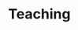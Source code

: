 ---
widget: portfolio
weight: 100
title: Teaching
subtitle:
content:
  filters:
    folders:
      - course
    kinds:
      - section
    exclude_tags:
      - preface

  filter_default: 0

  filter_button:
    - name: All Courses
      tag: '*'
    - name: Current Courses
      tag: current
    - name: Past Courses
      tag: previous
design:
  columns: '1'
  view: masonry
  flip_alt_rows: false
---
